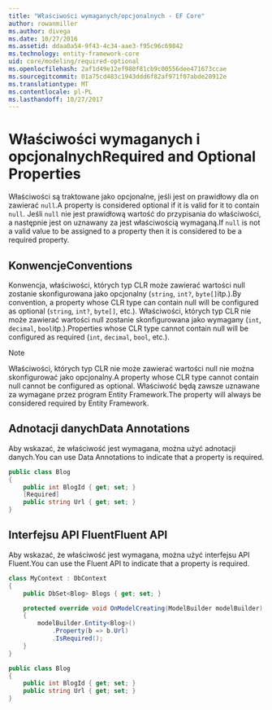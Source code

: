 ```yaml
---
title: "Właściwości wymaganych/opcjonalnych - EF Core"
author: rowanmiller
ms.author: divega
ms.date: 10/27/2016
ms.assetid: ddaa0a54-9f43-4c34-aae3-f95c96c69842
ms.technology: entity-framework-core
uid: core/modeling/required-optional
ms.openlocfilehash: 2af1d49e12ef980f81cb9c00556dee471673ccae
ms.sourcegitcommit: 01a75cd483c1943ddd6f82af971f07abde20912e
ms.translationtype: MT
ms.contentlocale: pl-PL
ms.lasthandoff: 10/27/2017
---
```

# <a name="required-and-optional-properties"></a><span data-ttu-id="23757-102">Właściwości wymaganych i opcjonalnych</span><span class="sxs-lookup"><span data-stu-id="23757-102">Required and Optional Properties</span></span>

<span data-ttu-id="23757-103">Właściwości są traktowane jako opcjonalne, jeśli jest on prawidłowy dla on zawierać `null`.</span><span class="sxs-lookup"><span data-stu-id="23757-103">A property is considered optional if it is valid for it to contain `null`.</span></span> <span data-ttu-id="23757-104">Jeśli `null` nie jest prawidłową wartość do przypisania do właściwości, a następnie jest on uznawany za jest właściwością wymaganą.</span><span class="sxs-lookup"><span data-stu-id="23757-104">If `null` is not a valid value to be assigned to a property then it is considered to be a required property.</span></span>

## <a name="conventions"></a><span data-ttu-id="23757-105">Konwencje</span><span class="sxs-lookup"><span data-stu-id="23757-105">Conventions</span></span>

<span data-ttu-id="23757-106">Konwencja, właściwości, których typ CLR może zawierać wartości null zostanie skonfigurowana jako opcjonalny (`string`, `int?`, `byte[]`itp.).</span><span class="sxs-lookup"><span data-stu-id="23757-106">By convention, a property whose CLR type can contain null will be configured as optional (`string`, `int?`, `byte[]`, etc.).</span></span> <span data-ttu-id="23757-107">Właściwości, których typ CLR nie może zawierać wartości null zostanie skonfigurowana jako wymagany (`int`, `decimal`, `bool`itp.).</span><span class="sxs-lookup"><span data-stu-id="23757-107">Properties whose CLR type cannot contain null will be configured as required (`int`, `decimal`, `bool`, etc.).</span></span>

> [!NOTE]  
> <span data-ttu-id="23757-108">Właściwości, których typ CLR nie może zawierać wartości null nie można skonfigurować jako opcjonalny.</span><span class="sxs-lookup"><span data-stu-id="23757-108">A property whose CLR type cannot contain null cannot be configured as optional.</span></span> <span data-ttu-id="23757-109">Właściwość będą zawsze uznawane za wymagane przez program Entity Framework.</span><span class="sxs-lookup"><span data-stu-id="23757-109">The property will always be considered required by Entity Framework.</span></span>

## <a name="data-annotations"></a><span data-ttu-id="23757-110">Adnotacji danych</span><span class="sxs-lookup"><span data-stu-id="23757-110">Data Annotations</span></span>

<span data-ttu-id="23757-111">Aby wskazać, że właściwość jest wymagana, można użyć adnotacji danych.</span><span class="sxs-lookup"><span data-stu-id="23757-111">You can use Data Annotations to indicate that a property is required.</span></span>

<!-- [!code-csharp[Main](samples/core/Modeling/DataAnnotations/Samples/Required.cs?highlight=4)] -->
``` csharp
public class Blog
{
    public int BlogId { get; set; }
    [Required]
    public string Url { get; set; }
}
```

## <a name="fluent-api"></a><span data-ttu-id="23757-112">Interfejsu API Fluent</span><span class="sxs-lookup"><span data-stu-id="23757-112">Fluent API</span></span>

<span data-ttu-id="23757-113">Aby wskazać, że właściwość jest wymagana, można użyć interfejsu API Fluent.</span><span class="sxs-lookup"><span data-stu-id="23757-113">You can use the Fluent API to indicate that a property is required.</span></span>

<!-- [!code-csharp[Main](samples/core/Modeling/FluentAPI/Samples/Required.cs?highlight=7,8,9)] -->
``` csharp
class MyContext : DbContext
{
    public DbSet<Blog> Blogs { get; set; }

    protected override void OnModelCreating(ModelBuilder modelBuilder)
    {
        modelBuilder.Entity<Blog>()
            .Property(b => b.Url)
            .IsRequired();
    }
}

public class Blog
{
    public int BlogId { get; set; }
    public string Url { get; set; }
}
```
